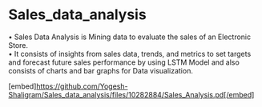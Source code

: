 # Sales_data_analysis
  • Sales Data Analysis is Mining data to evaluate the sales of an Electronic Store.<br />
  • It consists of insights from sales data, trends, and metrics to set targets and forecast future sales performance by using LSTM Model and also consists of charts and bar graphs for Data visualization.<br/>

[embed]https://github.com/Yogesh-Shaligram/Sales_data_analysis/files/10282884/Sales_Analysis.pd[/embed]
